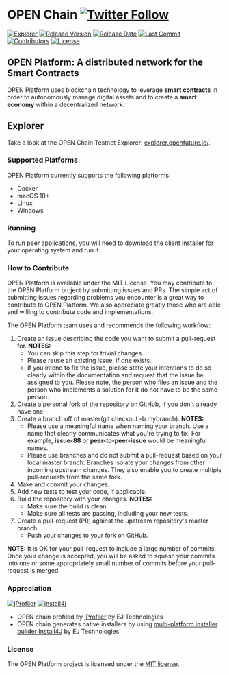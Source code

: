 # OPEN Chain [![Twitter Follow](https://img.shields.io/twitter/follow/openplatformico.svg?style=social&label=Follow)](https://twitter.com/openplatformico)


[![Explorer](https://img.shields.io/badge/open%20chain-explorer-007EC6.svg?style=flat-square)](http://explorer.openfuture.io)
[![Release Version](https://img.shields.io/github/release/OpenFuturePlatform/open-chain/all.svg?style=flat-square)](https://github.com/OpenFuturePlatform/open-chain/releases)
[![Release Date](https://img.shields.io/github/release-date-pre/OpenFuturePlatform/open-chain.svg?style=flat-square&colorB=007EC6)](https://github.com/OpenFuturePlatform/open-chain/releases)
[![Last Commit](https://img.shields.io/github/last-commit/OpenFuturePlatform/open-chain.svg?style=flat-square&colorB=007EC6)](https://github.com/OpenFuturePlatform/open-chain/commits)
[![Contributors](https://img.shields.io/github/contributors/OpenFuturePlatform/open-chain.svg?style=flat-square&colorB=007EC6)](https://github.com/OpenFuturePlatform/open-chain/contributors)
[![License](https://img.shields.io/github/license/OpenFuturePlatform/open-chain.svg?style=flat-square)](./LICENSE.txt)


## OPEN Platform: A distributed network for the Smart Contracts

OPEN Platform uses blockchain technology to leverage **smart contracts** in order to autonomously manage digital assets and to create a **smart economy** within a decentralized network.

## Explorer

Take a look at the OPEN Chain Testnet Explorer: [explorer.openfuture.io/](http://explorer.openfuture.io/).

### Supported Platforms

OPEN Platform currently supports the following platforms:

* Docker
* macOS 10+
* Linux
* Windows

### Running

To run peer applications, you will need to download the client installer for your operating system and run it.

### How to Contribute

OPEN Platform is available under the MIT License. You may contribute to the OPEN Platform project by submitting issues and PRs. The simple act of submitting issues regarding problems you encounter is a great way to contribute to OPEN Platform. We also appreciate greatly those who are able and willing to contribute code and implementations.

The OPEN Platform team uses and recommends the following workflow:

1. Create an issue describing the code you want to submit a pull-request for.
    **NOTES:**
    * You can skip this step for trivial changes.
    * Please reuse an existing issue, if one exists.
    * If you intend to fix the issue, please state your intentions to do so clearly within the documentation and request that the issue be assigned to you.  Please note, the person who files an issue and the person who implements a solution for it do not have to be the same person.
2. Create a personal fork of the repository on GitHub, if you don't
already have one.
3. Create a branch off of master(git checkout -b mybranch).
    **NOTES:**
    * Please use a meaningful name when naming your branch. Use a name that clearly communicates what you're trying to fix.  For example, **issue-88** or **peer-to-peer-issue** would be meaningful names.
    * Please use branches and do not submit a pull-request based on your local master branch.  Branches isolate your changes from other incoming upstream changes. They also enable you to create multiple pull-requests from the same fork.
4. Make and commit your changes.
5. Add new tests to test your code, if applicable.
6. Build the repository with your changes.
    **NOTES:**
    * Make sure the build is clean.
    * Make sure all tests are passing, including your new tests.
7. Create a pull-request (PR) against the upstream repository's master branch.
    * Push your changes to your fork on GitHub.

**NOTE:** It is OK for your pull-request to include a large number of commits. Once your change is accepted, you will be asked to squash your commits into one or some appropriately small number of commits before your pull-request is merged.

### Appreciation

[![jProfiler](https://www.ej-technologies.com/images/product_banners/jprofiler_medium.png)](https://www.ej-technologies.com/products/jprofiler/overview.html) [![install4j](https://www.ej-technologies.com/images/product_banners/install4j_medium.png)](https://www.ej-technologies.com/products/install4j/overview.html)

* OPEN chain profiled by [jProfiler](https://www.ej-technologies.com/products/jprofiler/overview.html) by EJ Technologies
* OPEN chain generates native installers by using [multi-platform installer builder Install4J](https://www.ej-technologies.com/products/install4j/overview.html) by EJ Technologies

### License

The OPEN Platform project is licensed under the [MIT license](./LICENSE.txt).

